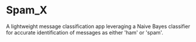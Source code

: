 # Spam_X
 A lightweight message classification app leveraging a Naive Bayes classifier for accurate identification of messages as either 'ham' or 'spam'. 

